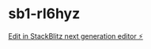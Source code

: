 # sb1-rl6hyz

[Edit in StackBlitz next generation editor ⚡️](https://stackblitz.com/~/github.com/23praveen/sb1-rl6hyz)
